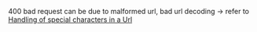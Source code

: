 400 bad request can be due to 
malformed url,
bad url decoding -> refer to [Handling of special characters in a Url](https://help.marklogic.com/knowledgebase/article/View/using-url-encoding-to-handle-special-characters-in-a-document-uri)